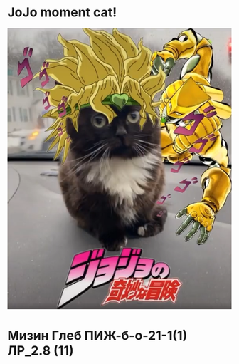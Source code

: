 #                                                                   JoJo moment cat!
![JOJOCAT](https://github.com/GlebMizin/Imagenes/blob/master/JoJoCat.png)
# Мизин Глеб ПИЖ-б-о-21-1(1) ЛР_2.8 (11)

